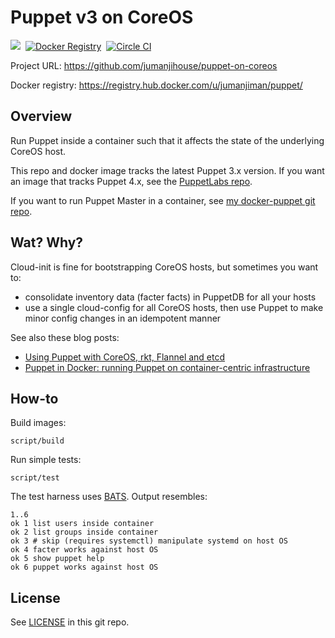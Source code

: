 Puppet v3 on CoreOS
===================

[![](https://imagelayers.io/badge/jumanjiman/puppet:latest.svg)](https://imagelayers.io/?images=jumanjiman/puppet:latest 'View on imagelayers.io')&nbsp;
[![Docker Registry](https://img.shields.io/docker/pulls/jumanjiman/puppet.svg)](https://registry.hub.docker.com/u/jumanjiman/puppet)&nbsp;
[![Circle CI](https://circleci.com/gh/jumanjihouse/puppet-on-coreos.png?circle-token=f9208a48c93c066eedc085afb8e79fd6d2f6c6a4)](https://circleci.com/gh/jumanjihouse/puppet-on-coreos/tree/master 'View CI builds')

Project URL: https://github.com/jumanjihouse/puppet-on-coreos

Docker registry: https://registry.hub.docker.com/u/jumanjiman/puppet/


Overview
--------

Run Puppet inside a container such that it affects the state
of the underlying CoreOS host.

This repo and docker image tracks the latest Puppet 3.x version.
If you want an image that tracks Puppet 4.x, see the
[PuppetLabs repo](https://github.com/puppetlabs/puppet-in-docker/tree/master/puppet-agent-alpine).

If you want to run Puppet Master in a container, see
[my docker-puppet git repo](https://github.com/jumanjiman/docker-puppet).


Wat? Why?
---------

Cloud-init is fine for bootstrapping CoreOS hosts, but sometimes you want to:

* consolidate inventory data (facter facts) in PuppetDB for all your hosts
* use a single cloud-config for all CoreOS hosts, then
  use Puppet to make minor config changes in an idempotent manner

See also these blog posts:

* [Using Puppet with CoreOS, rkt, Flannel and etcd](https://puppet.com/blog/using-puppet-coreos-rkt-flannel-and-etcd)
* [Puppet in Docker: running Puppet on container-centric infrastructure](https://puppet.com/blog/puppet-docker-running-puppet-container-centric-infrastructure)


How-to
------

Build images:

    script/build

Run simple tests:

    script/test

The test harness uses [BATS](https://github.com/sstephenson/bats).
Output resembles:

    1..6
    ok 1 list users inside container
    ok 2 list groups inside container
    ok 3 # skip (requires systemctl) manipulate systemd on host OS
    ok 4 facter works against host OS
    ok 5 show puppet help
    ok 6 puppet works against host OS


License
-------

See [LICENSE](LICENSE) in this git repo.
